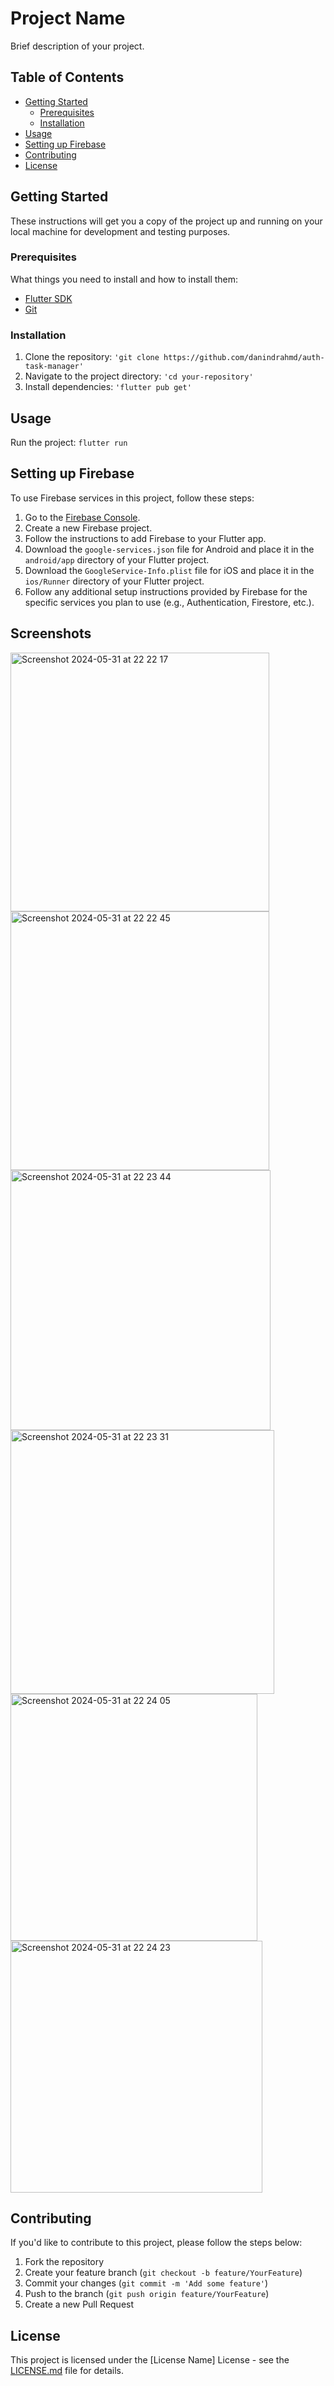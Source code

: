 # Project Name

Brief description of your project.

## Table of Contents

- [Getting Started](#getting-started)
    - [Prerequisites](#prerequisites)
    - [Installation](#installation)
- [Usage](#usage)
- [Setting up Firebase](#setting-up-firebase)
- [Contributing](#contributing)
- [License](#license)

## Getting Started

These instructions will get you a copy of the project up and running on your local machine for development and testing purposes.

### Prerequisites

What things you need to install and how to install them:

- [Flutter SDK](https://flutter.dev/docs/get-started/install)
- [Git](https://git-scm.com/book/en/v2/Getting-Started-Installing-Git)

### Installation

1. Clone the repository:
`'git clone https://github.com/danindrahmd/auth-task-manager'
`
2. Navigate to the project directory:
`'cd your-repository'
`
3. Install dependencies:
`'flutter pub get'
`

## Usage

Run the project:
`flutter run
`

## Setting up Firebase

To use Firebase services in this project, follow these steps:

1. Go to the [Firebase Console](https://console.firebase.google.com/).
2. Create a new Firebase project.
3. Follow the instructions to add Firebase to your Flutter app.
4. Download the `google-services.json` file for Android and place it in the `android/app` directory of your Flutter project.
5. Download the `GoogleService-Info.plist` file for iOS and place it in the `ios/Runner` directory of your Flutter project.
6. Follow any additional setup instructions provided by Firebase for the specific services you plan to use (e.g., Authentication, Firestore, etc.).

## Screenshots
<img width="414" alt="Screenshot 2024-05-31 at 22 22 17" src="https://github.com/danindrahmd/auth-task-manager/assets/91369024/3fb82946-a4f7-473f-838c-be9132dc55c8">
<img width="414" alt="Screenshot 2024-05-31 at 22 22 45" src="https://github.com/danindrahmd/auth-task-manager/assets/91369024/63727e28-6926-40ea-8089-66c327c81472">
<img width="416" alt="Screenshot 2024-05-31 at 22 23 44" src="https://github.com/danindrahmd/auth-task-manager/assets/91369024/82f088a1-acc8-4195-822f-ed977a16c4be">
<img width="422" alt="Screenshot 2024-05-31 at 22 23 31" src="https://github.com/danindrahmd/auth-task-manager/assets/91369024/ad3ed02c-ea50-4d27-b6a1-171b52fe4172">
<img width="395" alt="Screenshot 2024-05-31 at 22 24 05" src="https://github.com/danindrahmd/auth-task-manager/assets/91369024/8c6a65d6-5ff2-4c7a-8c2d-6af01cc9b7ed">
<img width="403" alt="Screenshot 2024-05-31 at 22 24 23" src="https://github.com/danindrahmd/auth-task-manager/assets/91369024/998b47af-7c3b-4c8e-b4f0-bbf61f793698">

## Contributing

If you'd like to contribute to this project, please follow the steps below:

1. Fork the repository
2. Create your feature branch (`git checkout -b feature/YourFeature`)
3. Commit your changes (`git commit -m 'Add some feature'`)
4. Push to the branch (`git push origin feature/YourFeature`)
5. Create a new Pull Request

## License

This project is licensed under the [License Name] License - see the [LICENSE.md](LICENSE.md) file for details.





